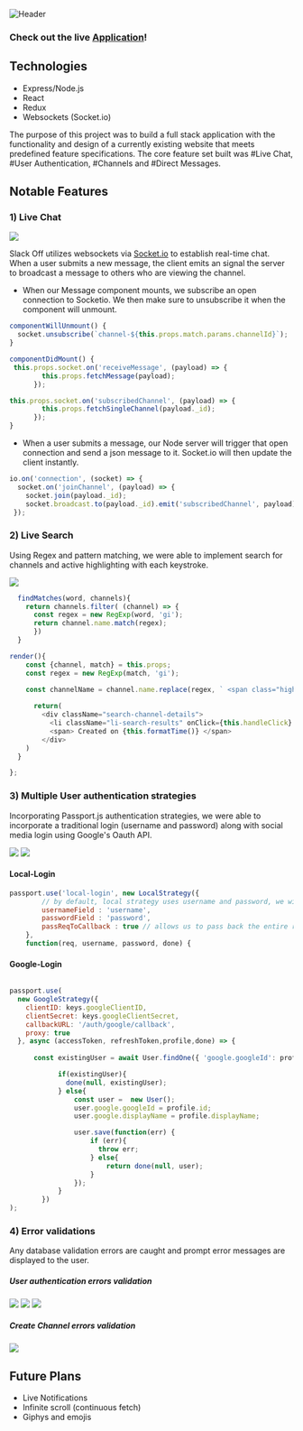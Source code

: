 ![Header](http://res.cloudinary.com/dbtepon6n/image/upload/v1525737039/header.png)

### Check out the live [Application](http://slackoff-jwu.herokuapp.com)!

## Technologies

* Express/Node.js
* React
* Redux
* Websockets (Socket.io)

The purpose of this project was to build a full stack application with the functionality and design of a currently existing website that meets predefined feature specifications. The core feature set built was #Live Chat, #User Authentication, #Channels and #Direct Messages.

## Notable Features

### 1) Live Chat

<img src='http://res.cloudinary.com/dbtepon6n/image/upload/v1525735040/livechat.gif' />

Slack Off utilizes websockets via [Socket.io](https://socket.io/) to establish real-time chat. When a user submits a new message, the client emits an signal the server to broadcast a message to others who are viewing the channel.

* When our Message component mounts, we subscribe an open connection to Socketio. We then make sure to unsubscribe it when the component will unmount.

```javascript
componentWillUnmount() {
  socket.unsubscribe(`channel-${this.props.match.params.channelId}`);
}

componentDidMount() {
 this.props.socket.on('receiveMessage', (payload) => {
        this.props.fetchMessage(payload);
      });

this.props.socket.on('subscribedChannel', (payload) => {
        this.props.fetchSingleChannel(payload._id);
      });
}
```
* When a user submits a message, our Node server will trigger that open connection and send a json message to it. Socket.io will then update the client instantly.

```javascript
io.on('connection', (socket) => {
  socket.on('joinChannel', (payload) => {
    socket.join(payload._id);
    socket.broadcast.to(payload._id).emit('subscribedChannel', payload);
 });
```

### 2) Live Search
Using Regex and pattern matching, we were able to implement search for channels and active highlighting with each keystroke.

<img src='http://res.cloudinary.com/dbtepon6n/image/upload/v1525734577/livesearch.gif' />

```javascript
  findMatches(word, channels){
    return channels.filter( (channel) => {
      const regex = new RegExp(word, 'gi');
      return channel.name.match(regex);
      })
  }
```

```javascript
render(){
    const {channel, match} = this.props;
    const regex = new RegExp(match, 'gi');
    
    const channelName = channel.name.replace(regex, ` <span class="highlight-name"> ${match} </span>`);

      return(
        <div className="search-channel-details">
          <li className="li-search-results" onClick={this.handleClick} dangerouslySetInnerHTML={{__html:channelName}} />
          <span> Created on {this.formatTime()} </span>
        </div>
    )
  }

};
```



### 3) Multiple User authentication strategies
Incorporating Passport.js authentication strategies, we were able to incorporate a traditional login (username and password) along with social media login using Google's Oauth API.

<img src='http://res.cloudinary.com/dbtepon6n/image/upload/v1525734576/locallogin.gif' /> <img src='http://res.cloudinary.com/dbtepon6n/image/upload/v1525734577/googlelogin.gif' />

#### Local-Login
```javascript
passport.use('local-login', new LocalStrategy({
        // by default, local strategy uses username and password, we will override with email
        usernameField : 'username',
        passwordField : 'password',
        passReqToCallback : true // allows us to pass back the entire request to the callback
    },
    function(req, username, password, done) { 
```

#### Google-Login
```javascript

passport.use(
  new GoogleStrategy({
    clientID: keys.googleClientID,
    clientSecret: keys.googleClientSecret,
    callbackURL: '/auth/google/callback',
    proxy: true
  }, async (accessToken, refreshToken,profile,done) => {
    
      const existingUser = await User.findOne({ 'google.googleId': profile.id })

            if(existingUser){
              done(null, existingUser);
            } else{
                const user =  new User();
                user.google.googleId = profile.id;
                user.google.displayName = profile.displayName;

                user.save(function(err) {
                    if (err){
                      throw err;
                    } else{
                        return done(null, user);
                    }
                });
            }
        })
);

```

### 4) Error validations
Any database validation errors are caught and prompt error messages are displayed to the user.

##### User authentication errors validation

<img src='http://res.cloudinary.com/dbtepon6n/image/upload/v1525736579/usernameexists.gif' /> <img src='http://res.cloudinary.com/dbtepon6n/image/upload/v1525736577/incorrectpassword.gif' /> <img src='http://res.cloudinary.com/dbtepon6n/image/upload/v1525736576/invalidcredentials.gif' />






##### Create Channel errors validation
<img src='http://res.cloudinary.com/dbtepon6n/image/upload/v1525737224/channelerrors.gif' />





## Future Plans

* Live Notifications
* Infinite scroll (continuous fetch)
* Giphys and emojis
